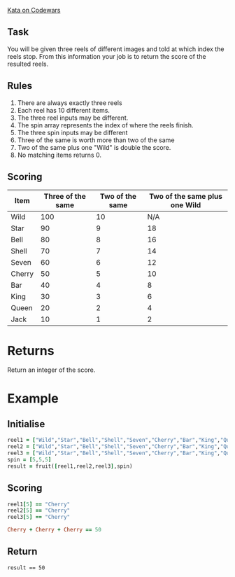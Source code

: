 [Kata on Codewars](https://www.codewars.com/kata/590adadea658017d90000039)

## Task
You will be given three reels of different images and told at which index the reels stop. From this information your job is to return the score of the resulted reels.

## Rules
1. There are always exactly three reels  
2. Each reel has 10 different items.  
3. The three reel inputs may be different.  
4. The spin array represents the index of where the reels finish.  
5. The three spin inputs may be different  
6. Three of the same is worth more than two of the same  
7. Two of the same plus one "Wild" is double the score.  
8. No matching items returns 0.

## Scoring
| Item | Three of the same | Two of the same | Two of the same plus one Wild |
|--|--|--|--|
| Wild | 100 | 10 | N/A |
| Star | 90 | 9 | 18 |
| Bell | 80 | 8 | 16 |
| Shell | 70 | 7 | 14 |
| Seven | 60 | 6 | 12 |
| Cherry | 50 | 5 | 10 |
| Bar | 40 | 4 | 8 |
| King | 30 | 3 | 6 |
| Queen | 20 | 2 | 4 |
| Jack | 10 | 1 | 2 |

# Returns
Return an integer of the score.

# Example
## Initialise
```ruby
reel1 = ["Wild","Star","Bell","Shell","Seven","Cherry","Bar","King","Queen","Jack"]
reel2 = ["Wild","Star","Bell","Shell","Seven","Cherry","Bar","King","Queen","Jack"]
reel3 = ["Wild","Star","Bell","Shell","Seven","Cherry","Bar","King","Queen","Jack"]
spin = [5,5,5]
result = fruit([reel1,reel2,reel3],spin)

```

## Scoring
```ruby
reel1[5] == "Cherry"
reel2[5] == "Cherry"
reel3[5] == "Cherry"

Cherry + Cherry + Cherry == 50
```

## Return
```
result == 50
```
